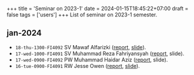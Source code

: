+++
title = 'Seminar on 2023-1'
date = 2024-01-15T18:45:22+07:00
draft = false
tags = ['users']
+++
List of seminar on 2023-1 semester.
<!--more-->


## jan-2024
+ `18-thu-1300-FI4092` SV Mawaf Alfarizki ([report](https://osf.io/wbcsh), [slide](https://osf.io/2e54b)).
+ `17-wed-1000-FI4091` SV Muhammad Reza Fahriyansyah ([report](https://osf.io/namc4), slide).
+ `17-wed-0900-FI4092` PW Muhammad Haidar Aziz ([report](https://osf.io/phk5n), slide).
+ `16-tue-0900-FI4091` RW Jesse Owen ([report](https://osf.io/vnarw), [slide](https://osf.io/gvxk2)).